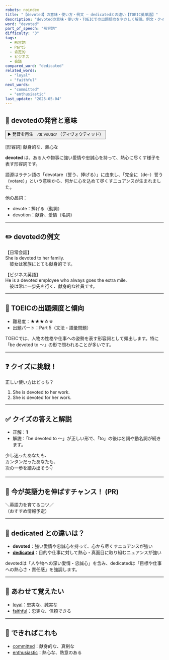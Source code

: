 ```yaml
---
robots: noindex
title: "【devoted】の意味・使い方・例文 ― dedicatedとの違い【TOEIC英単語】"
description: "devotedの意味・使い方・TOEICでの出題傾向をやさしく解説。例文・クイズ付きでdedicatedとの違いもわかりやすく学べます。"
word: "devoted"
part_of_speech: "形容詞"
difficulty: "3"
tags:
  - 形容詞
  - Part5
  - 肯定的
  - ビジネス
  - 会議
compared_word: "dedicated"
related_words:
  - "loyal"
  - "faithful"
next_words:
  - "committed"
  - "enthusiastic"
last_update: "2025-05-04"
---
```


## 🔰 devotedの発音と意味

<button class="play-audio" onclick="playTTS('devoted')">
  <span class="play-audio-main">
    ▶️ 発音を再生　/dɪˈvoʊtɪd/
  </span>
  <span class="play-audio-sub">
    （ディヴォウティッド）
  </span>
</button>

[形容詞] 献身的な、熱心な

**devoted** は、ある人や物事に強い愛情や忠誠心を持って、熱心に尽くす様子を表す形容詞です。

語源はラテン語の「devotare（誓う、捧げる）」に由来し、「完全に（de-）誓う（votare）」という意味から、何かに心を込めて尽くすニュアンスが生まれました。

他の品詞：  
- devote：捧げる（動詞）
- devotion：献身、愛情（名詞）

---

## ✏️ devotedの例文

【日常会話】  
She is devoted to her family.  
　彼女は家族にとても献身的です。

【ビジネス英語】  
He is a devoted employee who always goes the extra mile.  
　彼は常に一歩先を行く、献身的な社員です。

---

## 🎯 TOEICの出題頻度と傾向

- 難易度：★★★☆☆
- 出題パート：Part 5（文法・語彙問題）

TOEICでは、人物の性格や仕事への姿勢を表す形容詞として頻出します。特に「be devoted to ～」の形で問われることが多いです。

---

## ❓ クイズに挑戦！

正しい使い方はどっち？

1. She is devoted to her work.  
2. She is devoted for her work.

---

## ✅ クイズの答えと解説

- 正解：**1**
- 解説：「be devoted to ～」が正しい形で、「to」の後は名詞や動名詞が続きます。

少し迷ったあなたも、  
カンタンだったあなたも、  
次の一歩を踏み出そう👇️

---

## 🚀 今が英語力を伸ばすチャンス！ (PR)

<div class="info-center">
＼英語力を育てるコツ／<br>  
（おすすめ情報予定）
</div>

---

## 🤔  dedicated との違いは？

- **devoted**：強い愛情や忠誠心を持って、心から尽くすニュアンスが強い
- **[dedicated](/dedicated)**：目的や仕事に対して熱心・真面目に取り組むニュアンスが強い

devotedは「人や物への深い愛情・忠誠心」を含み、dedicatedは「目標や仕事への熱心さ・責任感」を強調します。

---

## 🧩 あわせて覚えたい

- [loyal](/loyal)：忠実な、誠実な
- [faithful](/faithful)：忠実な、信頼できる

---

## 📖 できればこれも

- [committed](/committed)：献身的な、真剣な
- [enthusiastic](/enthusiastic)：熱心な、熱意のある

<!-- cvid: aid20_bid04 -->
